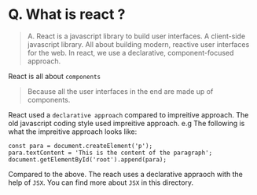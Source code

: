 # Q. What is react ?

> A. React is a javascript library to build user interfaces. A client-side javascript library. All about building modern, reactive user interfaces for the web. In react, we use a declarative, component-focused approach.


React is all about `components`
> Because all the user interfaces in the end are made up of components.

React used a `declarative approach` compared to impreitive approach. The old javascript coding style used impreitive approach.
e.g The following is what the impreitive approach looks like:
```
const para = document.createElement('p');
para.textContent = 'This is the content of the paragraph';
document.getElementById('root').append(para);
```

Compared to the above. The reach uses a declarative appraoch with the help of `JSX`.
You can find more about `JSX` in this directory.
